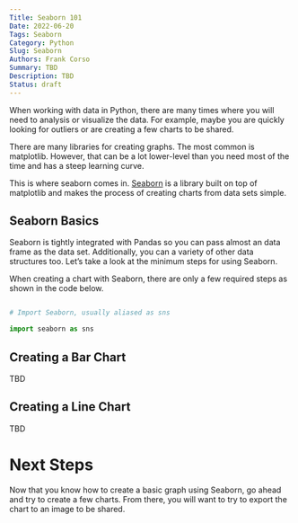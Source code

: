 ```yaml
---
Title: Seaborn 101
Date: 2022-06-20
Tags: Seaborn
Category: Python
Slug: Seaborn
Authors: Frank Corso
Summary: TBD
Description: TBD
Status: draft
---
```

When working with data in Python, there are many times where you will need to analysis or visualize the data. For example, maybe you are quickly looking for outliers or are creating a few charts to be shared.

There are many libraries for creating graphs. The most common is matplotlib. However, that can be a lot lower-level than you need most of the time and has a steep learning curve.

This is where seaborn comes in. [Seaborn](https://seaborn.pydata.org) is a library built on top of matplotlib and makes the process of creating charts from data sets simple.

## Seaborn Basics

Seaborn is tightly integrated with Pandas so you can pass almost an data frame as the data set. Additionally, you can a variety of other data structures too. Let’s take a look at the minimum steps for using Seaborn.

When creating a chart with Seaborn, there are only a few required steps as shown in the code below.

```python

# Import Seaborn, usually aliased as sns

import seaborn as sns

```

## Creating a Bar Chart

TBD

## Creating a Line Chart

TBD

# Next Steps

Now that you know how to create a basic graph using Seaborn, go ahead and try to create a few charts. From there, you will want to try to export the chart to an image to be shared.